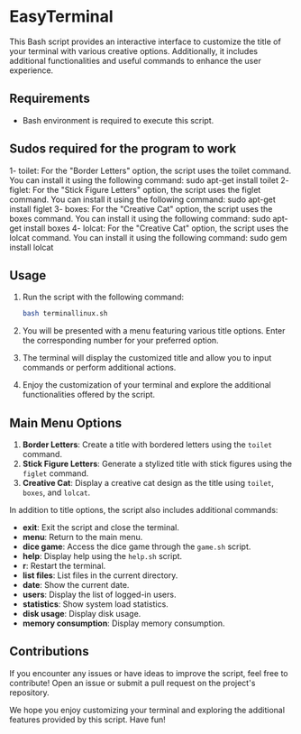 # EasyTerminal

This Bash script provides an interactive interface to customize the title of your terminal with various creative options. Additionally, it includes additional functionalities and useful commands to enhance the user experience.

## Requirements
- Bash environment is required to execute this script.

## Sudos required for the program to work

1- toilet: For the "Border Letters" option, the script uses the toilet command. 
You can install it using the following command: sudo apt-get install toilet
2- figlet: For the "Stick Figure Letters" option, the script uses the figlet command. 
You can install it using the following command: sudo apt-get install figlet
3- boxes: For the "Creative Cat" option, the script uses the boxes command. 
You can install it using the following command: sudo apt-get install boxes
4- lolcat: For the "Creative Cat" option, the script uses the lolcat command. 
You can install it using the following command: sudo gem install lolcat

## Usage
1. Run the script with the following command:
    ```bash
    bash terminallinux.sh
    ```

2. You will be presented with a menu featuring various title options. Enter the corresponding number for your preferred option.

3. The terminal will display the customized title and allow you to input commands or perform additional actions.

4. Enjoy the customization of your terminal and explore the additional functionalities offered by the script.

## Main Menu Options
1. **Border Letters**: Create a title with bordered letters using the `toilet` command.
2. **Stick Figure Letters**: Generate a stylized title with stick figures using the `figlet` command.
3. **Creative Cat**: Display a creative cat design as the title using `toilet`, `boxes`, and `lolcat`.

In addition to title options, the script also includes additional commands:
- **exit**: Exit the script and close the terminal.
- **menu**: Return to the main menu.
- **dice game**: Access the dice game through the `game.sh` script.
- **help**: Display help using the `help.sh` script.
- **r**: Restart the terminal.
- **list files**: List files in the current directory.
- **date**: Show the current date.
- **users**: Display the list of logged-in users.
- **statistics**: Show system load statistics.
- **disk usage**: Display disk usage.
- **memory consumption**: Display memory consumption.

## Contributions
If you encounter any issues or have ideas to improve the script, feel free to contribute! Open an issue or submit a pull request on the project's repository.

We hope you enjoy customizing your terminal and exploring the additional features provided by this script. Have fun!
